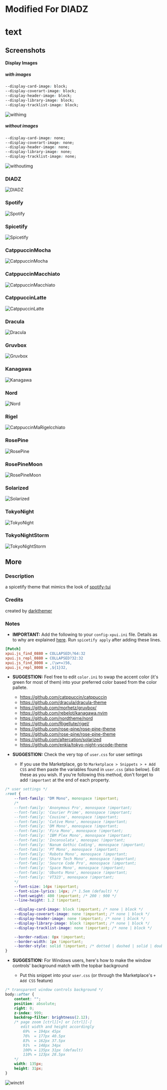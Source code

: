 # Modified For DIADZ

# text

## Screenshots

#### Display Images

##### with images

```css
--display-card-image: block;
--display-coverart-image: block;
--display-header-image: block;
--display-library-image: block;
--display-tracklist-image: block;
```

![withimg](screenshots/withimg.png)

##### without images

```css
--display-card-image: none;
--display-coverart-image: none;
--display-header-image: none;
--display-library-image: none;
--display-tracklist-image: none;
```

![withoutimg](screenshots/withoutimg.png)

### DIADZ

![DIADZ](screenshots/DIADZ.png)

### Spotify

![Spotify](screenshots/Spotify.png)

### Spicetify

![Spicetify](screenshots/Spicetify.png)

### CatppuccinMocha

![CatppuccinMocha](screenshots/CatppuccinMocha.png)

### CatppuccinMacchiato

![CatppuccinMacchiato](screenshots/CatppuccinMacchiato.png)

### CatppuccinLatte

![CatppuccinLatte](screenshots/CatppuccinLatte.png)

### Dracula

![Dracula](screenshots/Dracula.png)

### Gruvbox

![Gruvbox](screenshots/Gruvbox.png)

### Kanagawa

![Kanagawa](screenshots/Kanagawa.png)

### Nord

![Nord](screenshots/Nord.png)

### Rigel

![CatppuccinMaRigelcchiato](screenshots/Rigel.png)

### RosePine

![RosePine](screenshots/RosePine.png)

### RosePineMoon

![RosePineMoon](screenshots/RosePineMoon.png)

### Solarized

![Solarized](screenshots/Solarized.png)

### TokyoNight

![TokyoNight](screenshots/TokyoNight.png)

### TokyoNightStorm

![TokyoNightStorm](screenshots/TokyoNightStorm.png)

## More

### Description

a spicetify theme that mimics the look of [spotify-tui](https://github.com/Rigellute/spotify-tui)

### Credits

created by [darkthemer](https://github.com/darkthemer/)

### Notes

-   **IMPORTANT:** Add the following to your `config-xpui.ini` file. Details as to why are explained [here](https://github.com/JulienMaille/spicetify-dynamic-theme#important). Run `spicetify apply` after adding these lines.

```ini
[Patch]
xpui.js_find_0880 = COLLAPSED\?64:32
xpui.js_repl_0880 = COLLAPSED?32:32
xpui.js_find_8008 = ,(\w+=)56,
xpui.js_repl_8008 = ,${1}32,
```

-   **SUGGESTION:** Feel free to edit `color.ini` to swap the accent color (it's green for most of them) into your preferred color based from the color pallete.

    -   https://github.com/catppuccin/catppuccin
    -   https://github.com/dracula/dracula-theme
    -   https://github.com/morhetz/gruvbox/
    -   https://github.com/rebelot/kanagawa.nvim
    -   https://github.com/nordtheme/nord
    -   https://github.com/Rigellute/rigel/
    -   https://github.com/rose-pine/rose-pine-theme
    -   https://github.com/rose-pine/rose-pine-theme
    -   https://github.com/altercation/solarized
    -   https://github.com/enkia/tokyo-night-vscode-theme

-   **SUGGESTION:** Check the very top of `user.css` for user settings

    -   If you use the Marketplace, go to `Marketplace > Snippets > + Add CSS` and then paste the variables found in `user.css` (also below). Edit these as you wish. If you're following this method, don't forget to add `!important` at the end of each property.

```css
/* user settings */
:root {
    --font-family: "DM Mono", monospace !important;
    /*
    --font-family: 'Anonymous Pro', monospace !important;
    --font-family: 'Courier Prime', monospace !important;
    --font-family: 'Cousine', monospace !important;
    --font-family: 'Cutive Mono', monospace !important;
    --font-family: 'DM Mono', monospace !important;
    --font-family: 'Fira Mono', monospace !important;
    --font-family: 'IBM Plex Mono', monospace !important;
    --font-family: 'Inconsolata', monospac !important;
    --font-family: 'Nanum Gothic Coding', monospace !important;
    --font-family: 'PT Mono', monospace !important;
    --font-family: 'Roboto Mono', monospace !important;
    --font-family: 'Share Tech Mono', monospace !important;
    --font-family: 'Source Code Pro', monospace !important;
    --font-family: 'Space Mono', monospace !important;
    --font-family: 'Ubuntu Mono', monospace !important;
    --font-family: 'VT323', monospace !important;
    */
    --font-size: 14px !important;
    --font-size-lyrics: 14px; /* 1.5em (default) */
    --font-weight: 400 !important; /* 200 : 900 */
    --line-height: 1.2 !important;

    --display-card-image: block !important; /* none | block */
    --display-coverart-image: none !important; /* none | block */
    --display-header-image: none !important; /* none | block */
    --display-library-image: block !important; /* none | block */
    --display-tracklist-image: none !important; /* none | block */

    --border-radius: 0px !important;
    --border-width: 1px !important;
    --border-style: solid !important; /* dotted | dashed | solid | double | groove | ridge | inset | outset */
}
```

-   **SUGGESTION:** For Windows users, here's how to make the window controls' background match with the topbar background

    -   Put this snippet into your `user.css` (or through the Marketplace's `+ Add CSS` feature)

```css
/* transparent window controls background */
body::after {
    content: "";
    position: absolute;
    right: 0;
    z-index: 999;
    backdrop-filter: brightness(2.12);
    /* page zoom [ctrl][+] or [ctrl][-]
       edit width and height accordingly
        69%  = 194px 45px
        76%  = 177px 40.5px
        83%  = 162px 37.5px
        91%  = 148px 34px
        100% = 135px 31px (default)
        110% = 123px 28.5px
    */
    width: 135px;
    height: 31px;
}
```

![winctrl](screenshots/winctrl.png)
